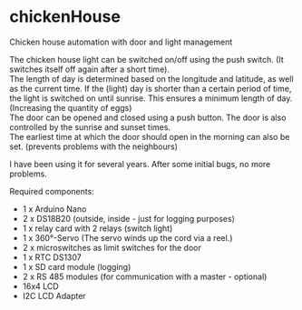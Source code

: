 # chickenHouse
Chicken house automation with door and light management

The chicken house light can be switched on/off using the push switch. (It switches itself off again after a short time).  
The length of day is determined based on the longitude and latitude, as well as the current time. If the (light) day is shorter than a certain period of time, the light is switched on until sunrise. This ensures a minimum length of day. (Increasing the quantity of eggs)  
The door can be opened and closed using a push button. The door is also controlled by the sunrise and sunset times.  
The earliest time at which the door should open in the morning can also be set. (prevents problems with the neighbours)

I have been using it for several years. After some initial bugs, no more problems.

Required components:
 - 1 x Arduino Nano
 - 2 x DS18B20 (outside, inside - just for logging purposes)
 - 1 x relay card with 2 relays (switch light)
 - 1 x 360°-Servo (The servo winds up the cord via a reel.)
 - 2 x microswitches as limit switches for the door
 - 1 x RTC DS1307
 - 1 x SD card module (logging)
 - 2 x RS 485 modules (for communication with a master - optional)
 - 16x4 LCD
 - I2C LCD Adapter
